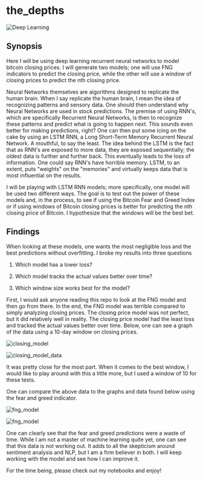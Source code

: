 # the_depths
![Deep Learning](https://fedtechmagazine.com/sites/fedtechmagazine.com/files/styles/cdw_hero/public/articles/%5Bcdw_tech_site%3Afield_site_shortname%5D/201907/FedTech-DeepLearning.jpg?itok=nQa1FQBg)

## Synopsis
Here I will be using deep learning recurrent neural networks to model bitcoin closing prices. I will generate two models; one will use FNG indicators to predict the closing price, while the other will use a window of closing prices to predict the nth closing price.

Neural Networks themselves are algorithms designed to replicate the human brain. When I say replicate the human brain, I mean the idea of recognizing patterns and sensory data. One should then understand why Neural Networks are used in stock predictions. The premise of using RNN's, which are specifically Recurrent Neural Networks, is then to recognize these patterns and predict what is going to happen next. This sounds even better for making predictions, right? One can then put some icing on the cake by using an LSTM RNN, a Long Short-Term Memory Recurrent Neural Network. A mouthful, to say the least. The idea behind the LSTM is the fact that as RNN's are exposed to more data, they are exposed sequentially; the oldest data is further and further back. This eventually leads to the loss of information. One could say RNN's have horrible memory. LSTM, to an extent, puts "weights" on the "memories" and virtually keeps data that is most influential on the results. 

I will be playing with LSTM RNN models; more specifically, one model will be used two different ways. The goal is to test out the power of these models and, in the process, to see if using the Bitcoin Fear and Greed Index or if using windows of Bitcoin closing prices is better for predicting the nth closing price of Bitcoin. I hypothesize that the windows will be the best bet.

## Findings
When looking at these models, one wants the most negligible loss and the best predictions without overfitting. I broke my results into three questions
  
  1. Which model has a lower loss?
      
  
  2. Which model tracks the actual values better over time?
        
  
  3. Which window size works best for the model?

First, I would ask anyone reading this repo to look at the FNG model and then go from there. In the end, the FNG model was terrible compared to simply analyzing closing prices. The closing price model was not perfect, but it did relatively well in reality. The closing price model had the least loss and tracked the actual values better over time. Below, one can see a graph of the data using a 10-day window on closing prices.

![closing_model](/result_data/simply_closing_graph.png) 

![closing_model_data](/result_data/closing_data.png)

It was pretty close for the most part. When it comes to the best window, I would like to play around with this a little more, but I used a window of 10 for these tests.

One can compare the above data to the graphs and data found below using the fear and greed indicator.

![fng_model](/result_data/fng_predicted_graph.png)

![fng_model](/result_data/fng_data.png)

One can clearly see that the fear and greed predictions were a waste of time. While I am not a master of machine learning quite yet, one can see that this data is not working out. It adds to all the skepticism around sentiment analysis and NLP, but I am a firm believer in both. I will keep working with the model and see how I can improve it.  

For the time being, please check out my notebooks and enjoy!


  


